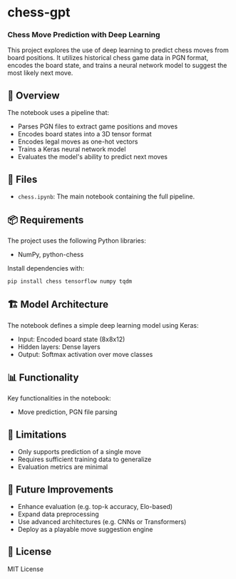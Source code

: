 # chess-gpt

### Chess Move Prediction with Deep Learning

This project explores the use of deep learning to predict chess moves from board positions. It utilizes historical chess game data in PGN format, encodes the board state, and trains a neural network model to suggest the most likely next move.

## 🧠 Overview

The notebook uses a pipeline that:
- Parses PGN files to extract game positions and moves
- Encodes board states into a 3D tensor format
- Encodes legal moves as one-hot vectors
- Trains a Keras neural network model
- Evaluates the model's ability to predict next moves

## 📁 Files

- `chess.ipynb`: The main notebook containing the full pipeline.

## 📦 Requirements

The project uses the following Python libraries:
- NumPy, python-chess

Install dependencies with:

```bash
pip install chess tensorflow numpy tqdm
```

## 🏗 Model Architecture

The notebook defines a simple deep learning model using Keras:
- Input: Encoded board state (8x8x12)
- Hidden layers: Dense layers
- Output: Softmax activation over move classes

## 📊 Functionality

Key functionalities in the notebook:
- Move prediction, PGN file parsing

## 🚧 Limitations

- Only supports prediction of a single move
- Requires sufficient training data to generalize
- Evaluation metrics are minimal

## 📌 Future Improvements

- Enhance evaluation (e.g. top-k accuracy, Elo-based)
- Expand data preprocessing
- Use advanced architectures (e.g. CNNs or Transformers)
- Deploy as a playable move suggestion engine

## 📜 License

MIT License
